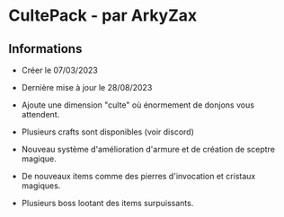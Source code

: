 # CultePack - par ArkyZax

## Informations

- Créer le 07/03/2023
- Dernière mise à jour le 28/08/2023

- Ajoute une dimension "culte" où énormement de donjons vous attendent.
- Plusieurs crafts sont disponibles (voir discord)
- Nouveau système d'amélioration d'armure et de création de sceptre magique.
- De nouveaux items comme des pierres d'invocation et cristaux magiques.
- Plusieurs boss lootant des items surpuissants.
 
